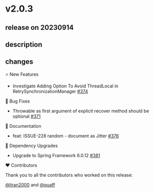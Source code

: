 # v2.0.3

## release on 20230914

## description

## changes

⭐ New Features

* Investigate Adding Option To Avoid ThreadLocal in RetrySynchronizationManager <a href="https://github.com/spring-projects/spring-retry/issues/374" data-hovercard-type="issue" data-hovercard-url="/spring-projects/spring-retry/issues/374/hovercard">#374</a>

🐞 Bug Fixes

* Throwable as first argument of explicit recover method should be optional <a href="https://github.com/spring-projects/spring-retry/pull/371" data-hovercard-type="pull_request" data-hovercard-url="/spring-projects/spring-retry/pull/371/hovercard">#371</a>

📔 Documentation

* feat: ISSUE-228 random - document as Jitter <a href="https://github.com/spring-projects/spring-retry/pull/376" data-hovercard-type="pull_request" data-hovercard-url="/spring-projects/spring-retry/pull/376/hovercard">#376</a>

🔨 Dependency Upgrades

* Upgrade to Spring Framework 6.0.12 <a href="https://github.com/spring-projects/spring-retry/issues/381" data-hovercard-type="issue" data-hovercard-url="/spring-projects/spring-retry/issues/381/hovercard">#381</a>

❤️ Contributors

Thank you to all the contributors who worked on this release:

<a class="user-mention notranslate" data-hovercard-type="user" data-hovercard-url="/users/liran2000/hovercard" data-octo-click="hovercard-link-click" data-octo-dimensions="link_type:self" href="https://github.com/liran2000">@liran2000</a> and <a class="user-mention notranslate" data-hovercard-type="user" data-hovercard-url="/users/quaff/hovercard" data-octo-click="hovercard-link-click" data-octo-dimensions="link_type:self" href="https://github.com/quaff">@quaff</a>

